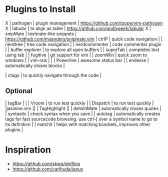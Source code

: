# Plugins to Install

X | pathogen        | plugin management                    | https://github.com/tpope/vim-pathogen
X | tabular         | to align as table                    | https://github.com/godlygeek/tabular
X | snipMate        | textmate-like snippets               | https://github.com/msanders/snipmate.vim
  | ctrlP           | quick code navigation                |
  | nerdtree        | tree code navigation                 |
  | nerdcommenter   | code commenter plugin                |
  | buffer explorer | to explore all open buffers          |
  | superTab        | completes text using tab             |
  | fugitive        | git support for vim                  |
  | zoomWin         | quick zoom to windows                |
  | vim-rais        |                                      |
  | Powerline       | awesome status bar                   |
  | endwise         | automatically closes blocks          |

  | ctags           | to quickly navigate through the code |


## Optional
| tagBar | |
| Vroom | to run test quickly |
| Dispatch | to run test quickly |
|jasmine.vim ||
| TagHighlight ||
| delimitMate | automatically closes quotes |
| syntastic | check syntax when you save |
| autotag | automatically creates tags for fast sourcecode browsing. use ctrl-[ over a symbol name to go to its definition |
| matchit | helps with matching brackets, improves other plugins |

# Inspiration
* https://github.com/skwp/dotfiles
* https://github.com/carlhuda/janus
